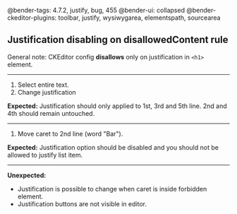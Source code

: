 @bender-tags: 4.7.2, justify, bug, 455
@bender-ui: collapsed
@bender-ckeditor-plugins: toolbar, justify, wysiwygarea, elementspath, sourcearea

## Justification disabling on disallowedContent rule

General note: CKEditor config **disallows** only on justification in `<h1>` element.

----
1. Select entire text.
1. Change justification

**Expected:** Justification should only applied to 1st, 3rd and 5th line. 2nd and 4th should remain untouched.

----
1. Move caret to 2nd line (word "Bar").

**Expected:** Justification option should be disabled and you should not be allowed to justify list item.

----
**Unexpected:**
* Justification is possible to change when caret is inside forbidden element.
* Justification buttons are not visible in editor.
